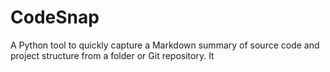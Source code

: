 # CodeSnap
 A Python tool to quickly capture a Markdown summary of source code and project structure from a folder or Git repository. It 
